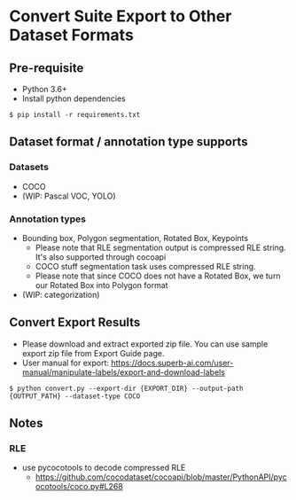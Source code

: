 # Convert Suite Export to Other Dataset Formats

## Pre-requisite

- Python 3.6+
- Install python dependencies

```
$ pip install -r requirements.txt
```

## Dataset format / annotation type supports

### Datasets

- COCO
- (WIP: Pascal VOC, YOLO)

### Annotation types

- Bounding box, Polygon segmentation, Rotated Box, Keypoints
  - Please note that RLE segmentation output is compressed RLE string. It's also supported through cocoapi
  - COCO stuff segmentation task uses compressed RLE string.
  - Please note that since COCO does not have a Rotated Box, we turn our Rotated Box into Polygon format
- (WIP: categorization)

## Convert Export Results

- Please download and extract exported zip file. You can use sample export zip file from Export Guide page.
- User manual for export: https://docs.superb-ai.com/user-manual/manipulate-labels/export-and-download-labels

```
$ python convert.py --export-dir {EXPORT_DIR} --output-path {OUTPUT_PATH} --dataset-type COCO
```

## Notes

### RLE

- use pycocotools to decode compressed RLE
  - https://github.com/cocodataset/cocoapi/blob/master/PythonAPI/pycocotools/coco.py#L268

